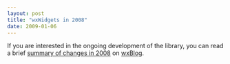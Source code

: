 ```yaml
---
layout: post
title: "wxWidgets in 2008"
date: 2009-01-06
---
```


If you are interested in the ongoing development of the library, you can
read a brief [summary of changes in 2008][1] on [wxBlog][2].

[1]: http://wxwidgets.blogspot.com/2009/01/another-year-of-wx.html
[2]: http://wxwidgets.blogspot.com/